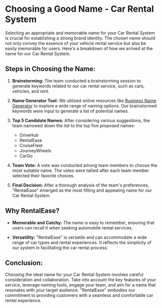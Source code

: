 # Choosing a Good Name - Car Rental System

Selecting an appropriate and memorable name for your Car Rental System is crucial for establishing a strong brand identity. The chosen name should not only convey the essence of your vehicle rental service but also be easily memorable for users. Here's a breakdown of how we arrived at the name for our Car Rental System.

## Steps in Choosing the Name:

1. **Brainstorming:**
   The team conducted a brainstorming session to generate keywords related to our car rental service, such as cars, vehicles, and rent.

2. **Name Generator Tool:**
   We utilized online resources like [Business Name Generator](https://businessnamegenerator.com) to explore a wide range of naming options. Our brainstormed keywords were input to generate a list of potential names.

3. **Top 5 Candidate Names:**
   After considering various suggestions, the team narrowed down the list to the top five proposed names:
   - DriveHub
   - RentalEase
   - CruiseFleet
   - JourneyWheels
   - CarGo

4. **Team Vote:**
   A vote was conducted among team members to choose the most suitable name. The votes were tallied after each team member selected their favorite choices.

5. **Final Decision:**
   After a thorough analysis of the team's preferences, "RentalEase" emerged as the most fitting and appealing name for our Car Rental System.

## Why RentalEase?

- **Memorable and Catchy:**
  The name is easy to remember, ensuring that users can recall it when seeking automobile rental services.

- **Versatility:**
  "RentalEase" is versatile and can accommodate a wide range of car types and rental experiences. It reflects the simplicity of our system in facilitating the car rental process.

## Conclusion:

Choosing the ideal name for your Car Rental System involves careful consideration and collaboration. Take into account the key features of your service, leverage naming tools, engage your team, and aim for a name that resonates with your target audience. "RentalEase" embodies our commitment to providing customers with a seamless and comfortable car rental experience.
